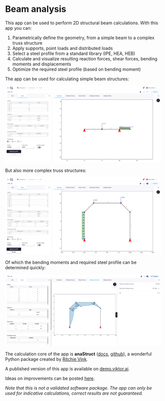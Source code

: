 # Beam analysis
This app can be used to perform 2D structural beam calculations. With this app you can:
1. Parametrically define the geometry, from a simple beam to a complex truss structure
2. Apply supports, point loads and distributed loads
3. Select a steel profile from a standard library (IPE, HEA, HEB)
4. Calculate and visualize resulting reaction forces, shear forces, bending moments and displacements
5. Optimize the required steel profile (based on bending moment)

The app can be used for calculating simple beam structures:

![image1](.viktor-template/image1.png)

But also more complex truss structures:

![image2](.viktor-template/image2.png)

Of which the bending moments and required steel profile can be determined quickly:

![image](.viktor-template/image.png)

The calculation core of the app is **anaStruct** ([docs](https://anastruct.readthedocs.io/en/latest/), 
[github](https://github.com/ritchie46/anaStruct)), a wonderful Python package created by [Ritchie Vink](https://www.ritchievink.com/).

A published version of this app is available on [demo.viktor.ai](https://demo.viktor.ai/public/beam-structural-analysis).

Ideas on improvements can be posted [here](https://github.com/viktor-platform/beam-analysis-app/discussions/categories/ideas).

*Note that this is not a validated software package. The app can only be used for indicative calculations, 
correct results are not guaranteed.*
